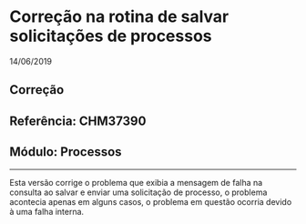 # Correção na rotina de salvar solicitações de processos
14/06/2019
## Correção
## Referência: CHM37390
## Módulo: Processos
***

Esta versão corrige o problema que exibia a mensagem de falha na consulta ao salvar e enviar uma solicitação de processo, o problema acontecia apenas em alguns casos, o problema em questão ocorria devido à uma falha interna.